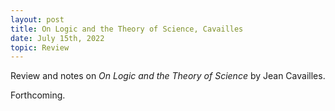 ```yaml
---
layout: post
title: On Logic and the Theory of Science, Cavailles
date: July 15th, 2022
topic: Review
---
```


Review and notes on *On Logic and the Theory of Science* by Jean Cavailles.

Forthcoming.
